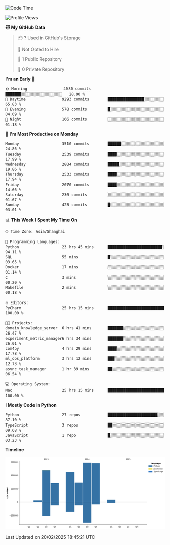 <!--START_SECTION:waka-->
![Code Time](http://img.shields.io/badge/Code%20Time-144%20hrs%2030%20mins-blue)

![Profile Views](http://img.shields.io/badge/Profile%20Views-4-blue)

**🐱 My GitHub Data** 

> 📦 ? Used in GitHub's Storage 
 > 
> 🚫 Not Opted to Hire
 > 
> 📜 1 Public Repository 
 > 
> 🔑 0 Private Repository 
 > 
**I'm an Early 🐤** 

```text
🌞 Morning                4080 commits        ███████░░░░░░░░░░░░░░░░░░   28.90 % 
🌆 Daytime                9293 commits        ████████████████░░░░░░░░░   65.83 % 
🌃 Evening                578 commits         █░░░░░░░░░░░░░░░░░░░░░░░░   04.09 % 
🌙 Night                  166 commits         ░░░░░░░░░░░░░░░░░░░░░░░░░   01.18 % 
```
📅 **I'm Most Productive on Monday** 

```text
Monday                   3510 commits        ██████░░░░░░░░░░░░░░░░░░░   24.86 % 
Tuesday                  2539 commits        ████░░░░░░░░░░░░░░░░░░░░░   17.99 % 
Wednesday                2804 commits        █████░░░░░░░░░░░░░░░░░░░░   19.86 % 
Thursday                 2533 commits        ████░░░░░░░░░░░░░░░░░░░░░   17.94 % 
Friday                   2070 commits        ████░░░░░░░░░░░░░░░░░░░░░   14.66 % 
Saturday                 236 commits         ░░░░░░░░░░░░░░░░░░░░░░░░░   01.67 % 
Sunday                   425 commits         █░░░░░░░░░░░░░░░░░░░░░░░░   03.01 % 
```


📊 **This Week I Spent My Time On** 

```text
🕑︎ Time Zone: Asia/Shanghai

💬 Programming Languages: 
Python                   23 hrs 45 mins      ████████████████████████░   94.11 % 
SQL                      55 mins             █░░░░░░░░░░░░░░░░░░░░░░░░   03.65 % 
Docker                   17 mins             ░░░░░░░░░░░░░░░░░░░░░░░░░   01.14 % 
C                        3 mins              ░░░░░░░░░░░░░░░░░░░░░░░░░   00.20 % 
Makefile                 2 mins              ░░░░░░░░░░░░░░░░░░░░░░░░░   00.18 % 

🔥 Editors: 
PyCharm                  25 hrs 15 mins      █████████████████████████   100.00 % 

🐱‍💻 Projects: 
domain_knowledge_server  6 hrs 41 mins       ███████░░░░░░░░░░░░░░░░░░   26.47 % 
experiment_metric_manager6 hrs 34 mins       ███████░░░░░░░░░░░░░░░░░░   26.01 % 
com4py                   4 hrs 29 mins       ████░░░░░░░░░░░░░░░░░░░░░   17.78 % 
ml_ops_platform          3 hrs 12 mins       ███░░░░░░░░░░░░░░░░░░░░░░   12.73 % 
async_task_manager       1 hr 39 mins        ██░░░░░░░░░░░░░░░░░░░░░░░   06.54 % 

💻 Operating System: 
Mac                      25 hrs 15 mins      █████████████████████████   100.00 % 
```

**I Mostly Code in Python** 

```text
Python                   27 repos            ██████████████████████░░░   87.10 % 
TypeScript               3 repos             ██░░░░░░░░░░░░░░░░░░░░░░░   09.68 % 
JavaScript               1 repo              █░░░░░░░░░░░░░░░░░░░░░░░░   03.23 % 
```



**Timeline**

![Lines of Code chart](https://raw.githubusercontent.com/jixingyou/jixingyou/main/assets/bar_graph.png)


 Last Updated on 20/02/2025 18:45:21 UTC
<!--END_SECTION:waka-->